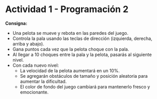 # Actividad 1 - Programación 2


**Consigna:**
   - Una pelota se mueve y rebota en las paredes del juego.
   - Controla la pala usando las teclas de dirección (izquierda, derecha, arriba y abajo).
   - Gana puntos cada vez que la pelota choque con la pala.
   - Al llegar a 10 choques entre la pala y la pelota, pasarás al siguiente nivel.
   - Con cada nuevo nivel:
     - La velocidad de la pelota aumentará en un 10%.
     - Se agregarán obstáculos de tamaño y posición aleatoria para aumentar la dificultad.
     - El color de fondo del juego cambiará para mantenerlo fresco y emocionante.
